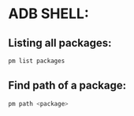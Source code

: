 # ADB SHELL:
## Listing all packages:
```bash
pm list packages
```

## Find path of a package:
```bash
pm path <package>
```